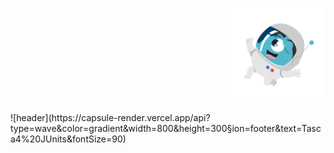 
<p align="right">
<img src="/astronauto.gif" margin-right="-75%" width="150" height="150"/>
</p>
![header](https://capsule-render.vercel.app/api?type=wave&color=gradient&width=800&height=300&section=footer&text=Tasca4%20JUnits&fontSize=90)


